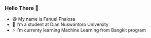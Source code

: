 ### Hello There 👋
- 😄 My name is Fanuel Phalosa
- 🌱 I'm a student at Dian Nuswantoro University
- ⚡ I'm currenty learning Machine Learning from Bangkit program

<!--
**PhalosaFanuel/PhalosaFanuel** is a ✨ _special_ ✨ repository because its `README.md` (this file) appears on your GitHub profile.

Here are some ideas to get you started:

- 🔭 I’m currently working on ...
- 🌱 I’m currently learning ...
- 👯 I’m looking to collaborate on ...
- 🤔 I’m looking for help with ...
- 💬 Ask me about ...
- 📫 How to reach me: ...
- 😄 Pronouns: ...
- ⚡ Fun fact: ...
-->
